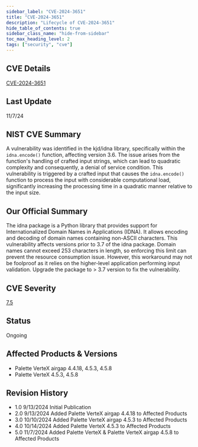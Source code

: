 ```yaml
---
sidebar_label: "CVE-2024-3651"
title: "CVE-2024-3651"
description: "Lifecycle of CVE-2024-3651"
hide_table_of_contents: true
sidebar_class_name: "hide-from-sidebar"
toc_max_heading_level: 2
tags: ["security", "cve"]
---
```


## CVE Details

[CVE-2024-3651](https://nvd.nist.gov/vuln/detail/CVE-2024-3651)

## Last Update

11/7/24

## NIST CVE Summary

A vulnerability was identified in the kjd/idna library, specifically within the `idna.encode()` function, affecting
version 3.6. The issue arises from the function's handling of crafted input strings, which can lead to quadratic
complexity and consequently, a denial of service condition. This vulnerability is triggered by a crafted input that
causes the `idna.encode()` function to process the input with considerable computational load, significantly increasing
the processing time in a quadratic manner relative to the input size.

## Our Official Summary

The idna package is a Python library that provides support for Internationalized Domain Names in Applications (IDNA). It
allows encoding and decoding of domain names containing non-ASCII characters. This vulnerability affects versions prior
to 3.7 of the idna package. Domain names cannot exceed 253 characters in length, so enforcing this limit can prevent the
resource consumption issue. However, this workaround may not be foolproof as it relies on the higher-level application
performing input validation. Upgrade the package to > 3.7 version to fix the vulnerability.

## CVE Severity

[7.5](https://nvd.nist.gov/vuln/detail/CVE-2024-3651)

## Status

Ongoing

## Affected Products & Versions

- Palette VerteX airgap 4.4.18, 4.5.3, 4.5.8
- Palette VerteX 4.5.3, 4.5.8

## Revision History

- 1.0 9/13/2024 Initial Publication
- 2.0 9/13/2024 Added Palette VerteX airgap 4.4.18 to Affected Products
- 3.0 10/10/2024 Added Palette VerteX airgap 4.5.3 to Affected Products
- 4.0 10/14/2024 Added Palette VerteX 4.5.3 to Affected Products
- 5.0 11/7/2024 Added Palette VerteX & Palette VerteX airgap 4.5.8 to Affected Products